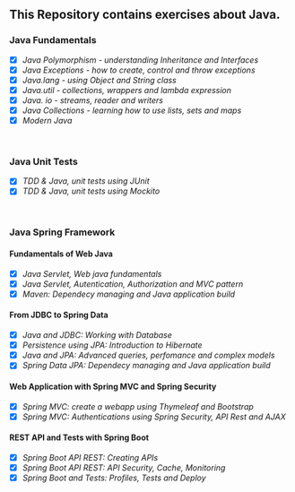 ## This Repository contains exercises about Java.

### Java Fundamentals

- [x] _Java Polymorphism - understanding Inheritance and Interfaces_
- [x] _Java Exceptions - how to create, control and throw exceptions_
- [x] _Java.lang - using Object and String class_
- [x] _Java.util - collections, wrappers and lambda expression_
- [x] _Java. io - streams, reader and writers_
- [x] _Java Collections - learning how to use lists, sets and maps_
- [x] _Modern Java_

<br>

### Java Unit Tests

- [x] _TDD & Java, unit tests using JUnit_
- [x] _TDD & Java, unit tests using Mockito_

<br>

### Java Spring Framework

#### Fundamentals of Web Java

- [x] _Java Servlet, Web java fundamentals_
- [x] _Java Servlet, Autentication, Authorization and MVC pattern_
- [x] _Maven: Dependecy managing and Java application build_

#### From JDBC to Spring Data

- [x] _Java and JDBC: Working with Database_
- [x] _Persistence using JPA: Introduction to Hibernate_
- [x] _Java and JPA: Advanced queries, perfomance and complex models_
- [x] _Spring Data JPA: Dependecy managing and Java application build_

#### Web Application with Spring MVC and Spring Security

- [x] _Spring MVC: create a webapp using Thymeleaf and Bootstrap_
- [x] _Spring MVC: Authentications using Spring Security, API Rest and AJAX_

#### REST API and Tests with Spring Boot

- [x] _Spring Boot API REST: Creating APIs_
- [x] _Spring Boot API REST: API Security, Cache, Monitoring_
- [x] _Spring Boot and Tests: Profiles, Tests and Deploy_
